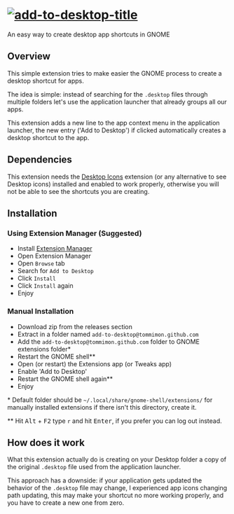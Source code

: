 # [![add-to-desktop-title][]][add-to-desktop-repo]

An easy way to create desktop app shortcuts in GNOME

## Overview

This simple extension tries to make easier the GNOME process to create a desktop
shortcut for apps.

The idea is simple: instead of searching for the `.desktop` files through multiple
folders let's use the application launcher that already groups all our apps.

This extension adds a new line to the app context menu in the application launcher,
the new entry ('Add to Desktop') if clicked automatically creates a desktop shortcut
to the app.

## Dependencies

This extension needs the [Desktop Icons](https://extensions.gnome.org/extension/1465/desktop-icons/)
extension (or any alternative to see Desktop icons) installed and enabled to work properly,
otherwise you will not be able to see the shortcuts you are creating.

## Installation

### Using Extension Manager (Suggested)

- Install [Extension Manager](https://github.com/mjakeman/extension-manager)
- Open Extension Manager
- Open `Browse` tab
- Search for `Add to Desktop`
- Click `Install`
- Click `Install` again
- Enjoy

### Manual Installation

- Download zip from the releases section
- Extract in a folder named `add-to-desktop@tommimon.github.com`
- Add the `add-to-desktop@tommimon.github.com` folder to GNOME extensions folder*
- Restart the GNOME shell**
- Open (or restart) the Extensions app (or Tweaks app)
- Enable 'Add to Desktop'
- Restart the GNOME shell again**
- Enjoy

\* Default folder should be `~/.local/share/gnome-shell/extensions/` for manually installed extensions
if there isn't this directory, create it.

\** Hit <kbd>Alt</kbd> + <kbd>F2</kbd> type `r` and hit <kbd>Enter</kbd>, if you prefer
you can log out instead.

## How does it work

What this extension actually do is creating on your Desktop folder a copy of the original
`.desktop` file used from the application launcher.

This approach has a downside: if your application gets updated the behavior of the `.desktop` file may change, I
experienced app icons changing path updating, this may make your shortcut no more
working properly, and you have to create a new one from zero.

[add-to-desktop-title]: https://github.com/Tommimon/add-to-desktop/blob/master/assets/title.png
[add-to-desktop-repo]: https://github.com/Tommimon/add-to-desktop
